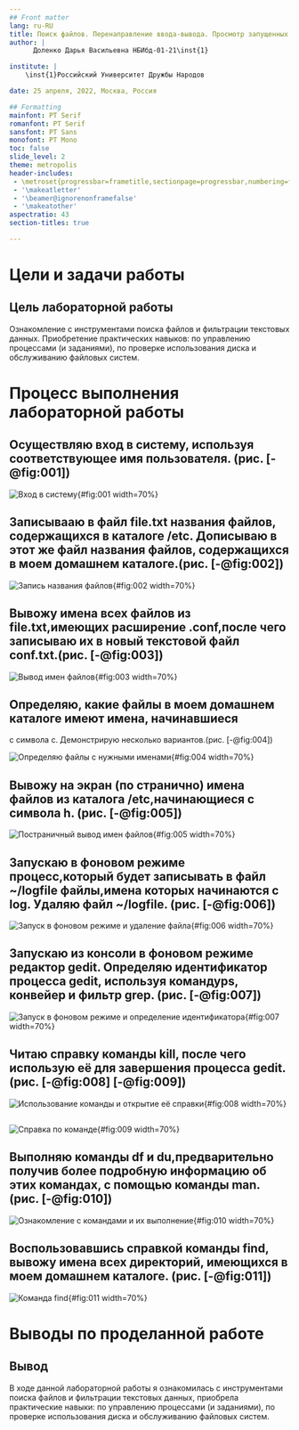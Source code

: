 ```yaml
---
## Front matter
lang: ru-RU
title: Поиск файлов. Перенаправление ввода-вывода. Просмотр запущенных процессов
author: |
	  Доленко Дарья Васильевна НБИбд-01-21\inst{1}

institute: |
	\inst{1}Российский Университет Дружбы Народов

date: 25 апреля, 2022, Москва, Россия

## Formatting
mainfont: PT Serif
romanfont: PT Serif
sansfont: PT Sans
monofont: PT Mono
toc: false
slide_level: 2
theme: metropolis
header-includes: 
 - \metroset{progressbar=frametitle,sectionpage=progressbar,numbering=fraction}
 - '\makeatletter'
 - '\beamer@ignorenonframefalse'
 - '\makeatother'
aspectratio: 43
section-titles: true

---
```


# Цели и задачи работы

## Цель лабораторной работы

Ознакомление с инструментами поиска файлов и фильтрации текстовых данных.
Приобретение практических навыков: по управлению процессами (и заданиями), по
проверке использования диска и обслуживанию файловых систем.

# Процесс выполнения лабораторной работы

## Осуществляю вход в систему, используя соответствующее имя пользователя.  (рис. [-@fig:001])

![Вход в систему](../report/image/1.jpg){#fig:001 width=70%}

## Записывааю в файл file.txt названия файлов, содержащихся в каталоге /etc. Дописываю в этот же файл названия файлов, содержащихся в моем домашнем каталоге.(рис. [-@fig:002])

![Запись названия файлов](../report/image/2.jpg){#fig:002 width=70%}

## Вывожу имена всех файлов из file.txt,имеющих расширение .conf,после чего записываю их в новый текстовой файл conf.txt.(рис. [-@fig:003])

![Вывод имен файлов](../report/image/3.jpg){#fig:003 width=70%}

## Определяю, какие файлы в моем домашнем каталоге имеют имена, начинавшиеся
с символа c. Демонстрирую несколько вариантов.(рис. [-@fig:004])

![Определяю файлы с нужными именами](../report/image/4.jpg){#fig:004 width=70%}

## Вывожу на экран (по странично) имена файлов из каталога /etc,начинающиеся с символа h. (рис. [-@fig:005])

![Постраничный вывод имен файлов](../report/image/5.jpg){#fig:005 width=70%}

## Запускаю в фоновом режиме процесс,который будет записывать в файл ~/logfile файлы,имена которых начинаются с log. Удаляю файл ~/logfile. (рис. [-@fig:006])

![Запуск в фоновом режиме и удаление файла](../report/image/6.jpg){#fig:006 width=70%}

## Запускаю из консоли в фоновом режиме редактор gedit. Определяю идентификатор процесса gedit, используя командуps, конвейер и фильтр grep. (рис. [-@fig:007])

![Запуск в фоновом режиме и определение идентификатора](../report/image/7.jpg){#fig:007 width=70%}

## Читаю справку команды kill, после чего использую её для завершения процесса gedit. (рис. [-@fig:008] [-@fig:009])

![Использование команды и открытие её справки](../report/image/8.jpg){#fig:008 width=70%}

##

![Справка по команде](../report/image/9.jpg){#fig:009 width=70%}

## Выполняю команды df и du,предварительно получив более подробную информацию об этих командах, с помощью команды man. (рис. [-@fig:010])

![Ознакомление с командами и их выполнение](../report/image/10.jpg){#fig:010 width=70%}

## Воспользовавшись справкой команды find, вывожу имена всех директорий, имеющихся в моем домашнем каталоге. (рис. [-@fig:011])

![Команда find](../report/image/11.jpg){#fig:011 width=70%}

# Выводы по проделанной работе

## Вывод

В ходе данной лабораторной работы я ознакомилась с инструментами поиска файлов и фильтрации текстовых данных, приобрела практические навыки: по управлению процессами (и заданиями), по
проверке использования диска и обслуживанию файловых систем.
